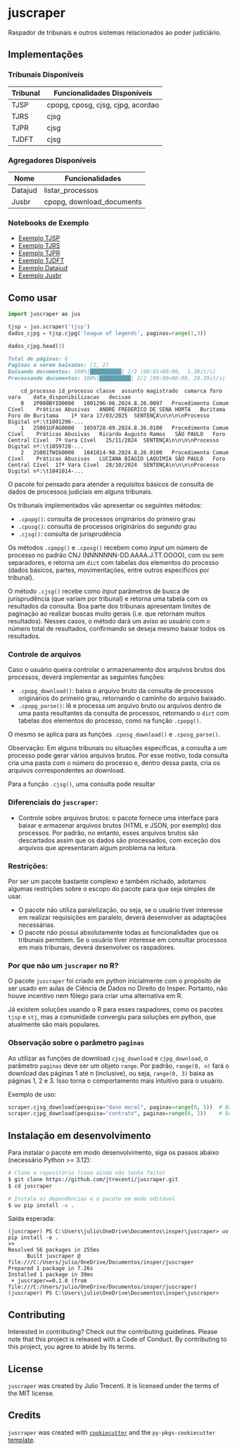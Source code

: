 # juscraper

Raspador de tribunais e outros sistemas relacionados ao poder judiciário.

## Implementações

### Tribunais Disponíveis

| Tribunal | Funcionalidades Disponíveis       |
|----------|-----------------------------------|
| TJSP     | cpopg, cposg, cjsg, cjpg, acordao |
| TJRS     | cjsg                              |
| TJPR     | cjsg                              |
| TJDFT    | cjsg                              |

### Agregadores Disponíveis

| Nome      | Funcionalidades                   |
|-----------|-----------------------------------|
| Datajud   | listar_processos                  |
| Jusbr     | cpopg, download_documents         |

### Notebooks de Exemplo

- [Exemplo TJSP](docs/notebooks/tjsp.ipynb)
- [Exemplo TJRS](docs/notebooks/tjrs.ipynb)
- [Exemplo TJPR](docs/notebooks/tjpr.ipynb)
- [Exemplo TJDFT](docs/notebooks/tjdft.ipynb)
- [Exemplo Datajud](docs/notebooks/datajud.ipynb)
- [Exemplo Jusbr](docs/notebooks/jusbr.ipynb)

## Como usar

```python
import juscraper as jus

tjsp = jus.scraper('tjsp')
dados_cjpg = tjsp.cjpg('league of legends', paginas=range(1,3))

dados_cjpg.head(3)
```

```md
Total de páginas: 6
Paginas a serem baixadas: [1, 2]
Baixando documentos: 100%|██████████| 2/2 [00:01<00:00,  1.38it/s]
Processando documentos: 100%|██████████| 2/2 [00:00<00:00, 29.39it/s]
```

        cd_processo	id_processo	classe	assunto	magistrado	comarca	foro	vara	data_disponibilizacao	decisao
        0	2P000BYIO0000	1001296-06.2024.8.26.0097	Procedimento Comum Cível	Práticas Abusivas	ANDRÉ FREDERICO DE SENA HORTA	Buritama	Foro de Buritama	1ª Vara	17/03/2025	SENTENÇA\n\n\n\nProcesso Digital nº:\t1001296-...
        1	2S001UFAG0000	1059728-09.2024.8.26.0100	Procedimento Comum Cível	Práticas Abusivas	Ricardo Augusto Ramos	SÃO PAULO	Foro Central Cível	7ª Vara Cível	25/11/2024	SENTENÇA\n\n\n\nProcesso Digital nº:\t1059728-...
        2	2S001TWI60000	1041014-98.2024.8.26.0100	Procedimento Comum Cível	Práticas Abusivas	LUCIANA BIAGIO LAQUIMIA	SÃO PAULO	Foro Central Cível	17ª Vara Cível	28/10/2024	SENTENÇA\n\n\n\nProcesso Digital nº:\t1041014-...

O pacote foi pensado para atender a requisitos básicos de consulta de dados de processos judiciais em alguns tribunais.

Os tribunais implementados vão apresentar os seguintes métodos:

- `.cpopg()`: consulta de processos originários do primeiro grau
- `.cposg()`: consulta de processos originários do segundo grau
- `.cjsg()`: consulta de jurisprudência

Os métodos `.cpopg()` e `.cposg()` recebem como *input* um número de processo no padrão CNJ (NNNNNNN-DD.AAAA.J.TT.OOOO), com ou sem separadores, e retorna um `dict` com tabelas dos elementos do processo (dados básicos, partes, movimentações, entre outros específicos por tribunal).

O método `.cjsg()` recebe como *input* parâmetros de busca de jurisprudência (que variam por tribunal) e retorna uma tabela com os resultados da consulta. Boa parte dos tribunais apresentam limites de paginação ao realizar buscas muito gerais (i.e. que retornam muitos resultados). Nesses casos, o método dará um aviso ao usuário com o número total de resultados, confirmando se deseja mesmo baixar todos os resultados.

### Controle de arquivos

Caso o usuário queira controlar o armazenamento dos arquivos brutos dos processos, deverá implementar as seguintes funções:

- `.cpopg_download()`: baixa o arquivo bruto da consulta de processos originários do primeiro grau, retornando o caminho do arquivo baixado.
- `.cpopg_parse()`: lê e processa um arquivo bruto ou arquivos dentro de uma pasta resultantes da consulta de processos, retornando o `dict` com tabelas dos elementos do processo, como na função `.cpopg()`.

O mesmo se aplica para as funções `.cposg_download()` e `.cposg_parse()`.

Observação: Em alguns tribunais ou situações específicas, a consulta a um processo pode gerar vários arquivos brutos. Por esse motivo, toda consulta cria uma pasta com o número do processo e, dentro dessa pasta, cria os arquivos correspondentes ao download.

Para a função `.cjsg()`, uma consulta pode resultar

### Diferenciais do `juscraper`:

- Controle sobre arquivos brutos: o pacote fornece uma interface para baixar e armazenar arquivos brutos (HTML e JSON, por exemplo) dos processos. Por padrão, no entanto, esses arquivos brutos são descartados assim que os dados são processados, com exceção dos arquivos que apresentaram algum problema na leitura.

### Restrições:

Por ser um pacote bastante complexo e também nichado, adotamos algumas restrições sobre o escopo do pacote para que seja simples de usar.

- O pacote não utiliza paralelização, ou seja, se o usuário tiver interesse em realizar requisições em paralelo, deverá desenvolver as adaptações necessárias.
- O pacote não possui absolutamente todas as funcionalidades que os tribunais permitem. Se o usuário tiver interesse em consultar processos em mais tribunais, deverá desenvolver os raspadores.

### Por que não um `juscraper` no R?

O pacote `juscraper` foi criado em python inicialmente com o propósito de ser usado em aulas de Ciência de Dados no Direito do Insper. Portanto, não houve incentivo nem fôlego para criar uma alternativa em R.

Já existem soluções usando o R para esses raspadores, como os pacotes `tjsp` e `stj`, mas a comunidade convergiu para soluções em python, que atualmente são mais populares.

### Observação sobre o parâmetro `paginas`

Ao utilizar as funções de download `cjsg_download` e `cjpg_download`, o parâmetro `paginas` deve ser um objeto `range`. Por padrão, `range(0, n)` fará o download das páginas 1 até n (inclusive), ou seja, `range(0, 3)` baixa as páginas 1, 2 e 3. Isso torna o comportamento mais intuitivo para o usuário.

Exemplo de uso:

```python
scraper.cjsg_download(pesquisa="dano moral", paginas=range(0, 5))  # Baixa as páginas 1 a 5
scraper.cjpg_download(pesquisa="contrato", paginas=range(0, 2))    # Baixa as páginas 1 e 2
```

## Instalação em desenvolvimento

Para instalar o pacote em modo desenvolvimento, siga os passos abaixo (necessário Python >= 3.12):

```bash
# Clone o repositório (caso ainda não tenha feito)
$ git clone https://github.com/jtrecenti/juscraper.git
$ cd juscraper

# Instale as dependências e o pacote em modo editável
$ uv pip install -e .
```

Saída esperada:

```
(juscraper) PS C:\Users\julio\OneDrive\Documentos\insper\juscraper> uv pip install -e .
>>
Resolved 56 packages in 255ms
      Built juscraper @ file:///C:/Users/julio/OneDrive/Documentos/insper/juscraper
Prepared 1 package in 7.26s
Installed 1 package in 39ms
 + juscraper==0.1.0 (from file:///C:/Users/julio/OneDrive/Documentos/insper/juscraper)
(juscraper) PS C:\Users\julio\OneDrive\Documentos\insper\juscraper>
```

## Contributing

Interested in contributing? Check out the contributing guidelines. Please note that this project is released with a Code of Conduct. By contributing to this project, you agree to abide by its terms.

## License

`juscraper` was created by Julio Trecenti. It is licensed under the terms of the MIT license.

## Credits

`juscraper` was created with [`cookiecutter`](https://cookiecutter.readthedocs.io/en/latest/) and the `py-pkgs-cookiecutter` [template](https://github.com/py-pkgs/py-pkgs-cookiecutter).

